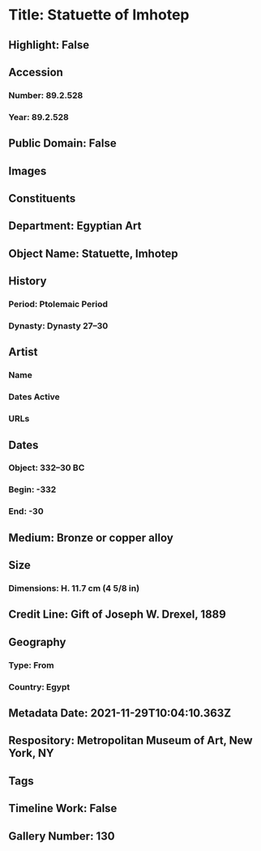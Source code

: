 # Title: Statuette of Imhotep
## Highlight: False
## Accession
### Number: 89.2.528
### Year: 89.2.528
## Public Domain: False
## Images
## Constituents
## Department: Egyptian Art
## Object Name: Statuette, Imhotep
## History
### Period: Ptolemaic Period
### Dynasty: Dynasty 27–30
## Artist
### Name
### Dates Active
### URLs
## Dates
### Object: 332–30 BC
### Begin: -332
### End: -30
## Medium: Bronze or copper alloy
## Size
### Dimensions: H. 11.7 cm (4 5/8 in)
## Credit Line: Gift of Joseph W. Drexel, 1889
## Geography
### Type: From
### Country: Egypt
## Metadata Date: 2021-11-29T10:04:10.363Z
## Respository: Metropolitan Museum of Art, New York, NY
## Tags
## Timeline Work: False
## Gallery Number: 130